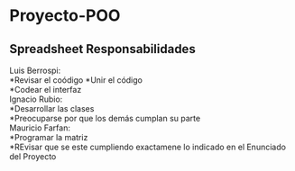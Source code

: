 # Proyecto-POO
## Spreadsheet Responsabilidades  
Luis Berrospi:  
*Revisar el coódigo 
*Unir el código  
*Codear el interfaz  
Ignacio Rubio:  
*Desarrollar las clases  
*Preocuparse por que los demás cumplan su parte  
Mauricio Farfan:  
*Programar la matriz  
*REvisar que se este cumpliendo exactamene lo indicado en el Enunciado del Proyecto  

